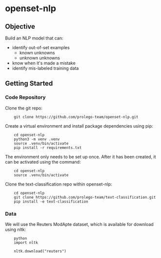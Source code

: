 # openset-nlp

## Objective

Build an NLP model that can:

- identify out-of-set examples
    - known unknowns
    - unknown unknowns
- know when it's made a mistake
- identify mis-labeled training data

## Getting Started

### Code Repository

Clone the git repo:

        git clone https://github.com/prolego-team/openset-nlp.git

Create a virtual environment and install package dependencies using pip:

        cd openset-nlp
        python3 -m venv .venv
        source .venv/bin/activate
        pip install -r requirements.txt

The environment only needs to be set up once. After it has been created, it can be activated using the command:

        cd openset-nlp
        source .venv/bin/activate

Clone the text-classification repo within openset-nlp:

        cd openset-nlp
        git clone https://github.com/prolego-team/text-classification.git
        pip install -e text-classification

### Data

We will use the Reuters ModApte dataset, which is available for download using nltk:

        python
        import nltk

        nltk.download("reuters")

